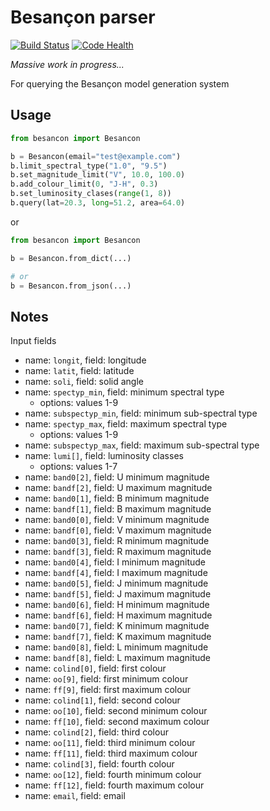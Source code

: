 Besançon parser
===============

[![Build Status](https://travis-ci.org/mindriot101/besancon.png?branch=master)](https://travis-ci.org/mindriot101/besancon)
[![Code Health](https://landscape.io/github/mindriot101/besancon/master/landscape.png)](https://landscape.io/github/mindriot101/besancon/master)

*Massive work in progress...*


For querying the Besançon model generation system

Usage
-----

``` python
from besancon import Besancon

b = Besancon(email="test@example.com")
b.limit_spectral_type("1.0", "9.5")
b.set_magnitude_limit("V", 10.0, 100.0)
b.add_colour_limit(0, "J-H", 0.3)
b.set_luminosity_clases(range(1, 8))
b.query(lat=20.3, long=51.2, area=64.0)
```


or

```python
from besancon import Besancon

b = Besancon.from_dict(...)

# or
b = Besancon.from_json(...)

```

## Notes

Input fields

* name: `longit`, field: longitude
* name: `latit`, field: latitude
* name: `soli`, field: solid angle
* name: `spectyp_min`, field: minimum spectral type
    * options: values 1-9
* name: `subspectyp_min`, field: minimum sub-spectral type
* name: `spectyp_max`, field: maximum spectral type
    * options: values 1-9
* name: `subspectyp_max`, field: maximum sub-spectral type
* name: `lumi[]`, field: luminosity classes
    * options: values 1-7
* name: `band0[2]`, field: U minimum magnitude
* name: `bandf[2]`, field: U maximum magnitude
* name: `band0[1]`, field: B minimum magnitude
* name: `bandf[1]`, field: B maximum magnitude
* name: `band0[0]`, field: V minimum magnitude
* name: `bandf[0]`, field: V maximum magnitude
* name: `band0[3]`, field: R minimum magnitude
* name: `bandf[3]`, field: R maximum magnitude
* name: `band0[4]`, field: I minimum magnitude
* name: `bandf[4]`, field: I maximum magnitude
* name: `band0[5]`, field: J minimum magnitude
* name: `bandf[5]`, field: J maximum magnitude
* name: `band0[6]`, field: H minimum magnitude
* name: `bandf[6]`, field: H maximum magnitude
* name: `band0[7]`, field: K minimum magnitude
* name: `bandf[7]`, field: K maximum magnitude
* name: `band0[8]`, field: L minimum magnitude
* name: `bandf[8]`, field: L maximum magnitude
* name: `colind[0]`, field: first colour
* name: `oo[9]`, field: first minimum colour
* name: `ff[9]`, field: first maximum colour
* name: `colind[1]`, field: second colour
* name: `oo[10]`, field: second minimum colour
* name: `ff[10]`, field: second maximum colour
* name: `colind[2]`, field: third colour
* name: `oo[11]`, field: third minimum colour
* name: `ff[11]`, field: third maximum colour
* name: `colind[3]`, field: fourth colour
* name: `oo[12]`, field: fourth minimum colour
* name: `ff[12]`, field: fourth maximum colour
* name: `email`, field: email

